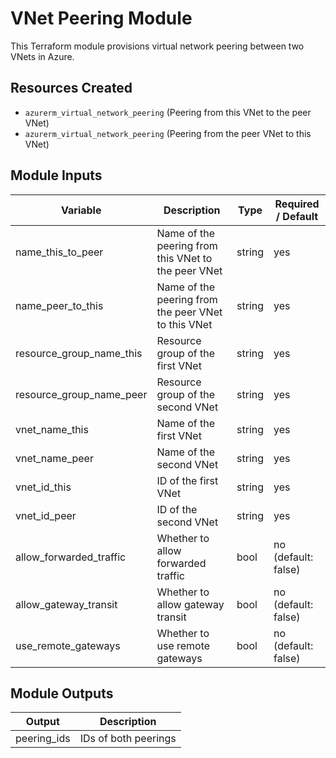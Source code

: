 # VNet Peering Module

This Terraform module provisions virtual network peering between two VNets in Azure.

## Resources Created

- `azurerm_virtual_network_peering` (Peering from this VNet to the peer VNet)
- `azurerm_virtual_network_peering` (Peering from the peer VNet to this VNet)

## Module Inputs

| Variable                  | Description                                      | Type   | Required / Default |
|---------------------------|--------------------------------------------------|--------|---------------------|
| name_this_to_peer         | Name of the peering from this VNet to the peer VNet | string | yes                 |
| name_peer_to_this         | Name of the peering from the peer VNet to this VNet | string | yes                 |
| resource_group_name_this  | Resource group of the first VNet                 | string | yes                 |
| resource_group_name_peer  | Resource group of the second VNet                | string | yes                 |
| vnet_name_this            | Name of the first VNet                          | string | yes                 |
| vnet_name_peer            | Name of the second VNet                         | string | yes                 |
| vnet_id_this              | ID of the first VNet                            | string | yes                 |
| vnet_id_peer              | ID of the second VNet                           | string | yes                 |
| allow_forwarded_traffic   | Whether to allow forwarded traffic              | bool   | no (default: false) |
| allow_gateway_transit     | Whether to allow gateway transit                | bool   | no (default: false) |
| use_remote_gateways       | Whether to use remote gateways                  | bool   | no (default: false) |

## Module Outputs

| Output        | Description                              |
|---------------|------------------------------------------|
| peering_ids   | IDs of both peerings                     |